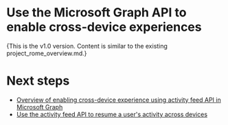 # Use the Microsoft Graph API to enable cross-device experiences

{This is the v1.0 version. Content is similar to the existing project_rome_overview.md.}

# Next steps

- [Overview of enabling cross-device experience using activity feed API in Microsoft Graph](../../../concepts/activity-feed-concept-overview.md)
- [Use the activity feed API to resume a user's activity across devices](activity-feed-api-overview.md)
